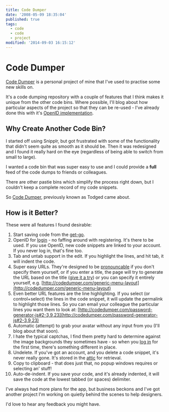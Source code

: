 ```yaml
---
title: Code Dumper
date: '2008-05-09 18:35:04'
published: true
tags:
  - code
  - code
  - project
modified: '2014-09-03 16:15:12'
---
```

# Code Dumper

[Code Dumper](http://codedumper.com/ "Code Dumper :: does what it says on the tin") is a personal project of mine that I've used to practise some new skills on.

It's a code dumping repository with a couple of features that I think makes it unique from the other code bins.  Where possible, I'll blog about how particular aspects of the project so that they can be re-used - I've already done this with it's [OpenID implementation](http://remysharp.com/2008/04/24/stop-using-openid-why-how/).
<!--more-->

## Why Create Another Code Bin?

I started off using Snipplr, but got frustrated with some of the functionality that didn't seem quite as smooth as it should be.  Then it was redesigned and I found it really hard on the eye (regardless of being able to switch from small to large).

I wanted a code bin that was super easy to use and I could provide a **full** feed of the code dumps to friends or colleagues.  

There are other pastie bins which simplify the process right down, but I couldn't keep a complete record of my code snippets.

So [Code Dumper](http://codedumper.com/), previously known as Todged came about.

## How is it Better?

These were all features I found desirable:

1. Start saving code from the [get-go](http://codedumper.com/new).
2. OpenID for [login](http://codedumper.com/login) - no faffing around with registering. It's there to be used.  If you use OpenID, new code snippets are linked to your account.  If you never log in, that's fine too.
3. Tab and untab support in the edit.  If you highlight the lines, and hit tab, it will indent the code.
4. Super easy URLs.  They're designed to be [pronouncable](http://remysharp.com/2008/04/14/pronounceablely-random/) if you don't specify them yourself, or if you enter a title, the page will try to generate the URL based on the title ([give it a try](http://codedumper.com/new?action=show_advanced)) or you can specify it entirely yourself, e.g. [http://codedumper.com/generic-menu-layout](http://codedumper.com/generic-menu-layout)
5. Even better URL features are the line highlighting.  If you select (or control+select) the lines in the code snippet, it will update the permalink to highlight those lines.  So you can email your colleague the particular lines you want them to look at: [http://codedumper.com/password-generator-js#2-3,9,23](http://codedumper.com/password-generator-js#2-3,9,23)
6. Automatic (attempt) to grab your avatar without any input from you (I'll blog about that soon).
7. I hate the typical captchas, I find them pretty hard to determine against the image backgrounds they sometimes have - so when you [log in](http://codedumper.com/login) for the first time, there's something different in place.
8. Undelete.  If you've got an account, and you delete a code snippet, it's never really gone.  It's stored in the [attic](http://codedumper.com/attic) for retrieval.
9. Copy to clipboard - that does just that, no popup windows requires or selecting an' stuff!
10. Auto-de-indent.  If you save your code, and it's already indented, it will save the code at the lowest tabbed (or spaces) delimiter.

I've always had more plans for the app, but business beckons and I've got another project I'm working on quietly behind the scenes to help designers.

I'd love to hear any feedback you might have.


